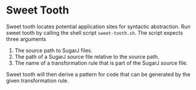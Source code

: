 Sweet Tooth
===========

Sweet tooth locates potential application sites for syntactic abstraction.
Run sweet tooth by calling the shell script `sweet-tooth.sh`. The script expects three arguments

1. The source path to SugarJ files.
2. The path of a SugarJ source file relative to the source path.
3. The name of a transformation rule that is part of the SugarJ source file.

Sweet tooth will then derive a pattern for code that can be generated
by the given transformation rule.
